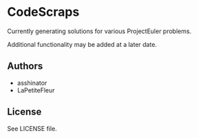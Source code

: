 # CodeScraps

Currently generating solutions for various ProjectEuler problems.

Additional functionality may be added at a later date.

## Authors
* asshinator
* LaPetiteFleur

## License
See LICENSE file.
